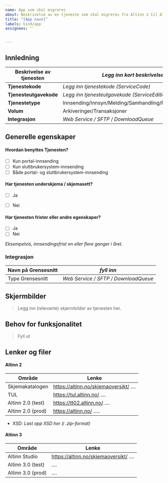 ```yaml
---
name: App som skal migreres
about: Beskrivelse av en tjeneste som skal migreres fra Altinn 2 til Altinn 3
title: "[App navn]"
labels: kind/app
assignees: ''


---
```


## Innledning

 
 | Beskrivelse av tjenesten | _Legg inn kort beskrivelse_ |
| ------------- | ------------- |
| **Tjenestekode** | _Legg inn tjenestekode (ServiceCode)_  |
| **Tjenesteutgavekode**  |  _Legg inn tjenesteutgavekode (ServiceEditionCode)_ |
| **Tjenestetype**  | Innsending/Innsyn/Melding/Samhandling/Formidling/Annen  |
| **Volum**  | Arkiveringer/Transaksjoner  |
| **Integrasjon**  | _Web Service / SFTP / DownloadQueue_ |
 

## Generelle egenskaper

#### Hvordan benyttes Tjenesten?
- [ ] Kun portal-innsending
- [ ] Kun sluttbrukersystem-innsending
- [ ] Både portal- og sluttbrukersystem-innsending

#### Har tjenesten underskjema / skjemasett?
- [ ] Ja
- [ ] Nei


#### Har tjenesten frister eller andre egenskaper?
- [ ] Ja
- [ ] Nei

_Eksempelvis, innsendingsfrist en eller flere ganger i året._

### Integrasjon

| Navn på Grensesnitt| _fyll inn_ |
| ------------- | ------------- |
|Type Grensesnitt| _Web Service / SFTP / DownloadQueue_  |

## Skjermbilder
> Legg inn (relevante) skjermbilder av tjenesten her.

## Behov for funksjonalitet
> Fyll ut

## Lenker og filer

#### Altinn 2

| Område  | Lenke |
| ------------- | ------------- |
| Skjemakatalogen  | https://altinn.no/skjemaoversikt/ ....  |
| TUL  | https://tul.altinn.no/ ....  |
| Altinn 2.0 (test)  | https://tt02.altinn.no/ .... |
| Altinn 2.0 (prod)  | https://altinn.no/ .....  |

- XSD: _Last opp XSD her (i .zip-format)_

#### Altinn 3

| Område  | Lenke |
| ------------- | ------------- |
| Altinn Studio  | https://altinn.no/skjemaoversikt/ ....  |
| Altinn 3.0 (test)  |  ....  |
| Altinn 3.0 (prod)  | .... |
